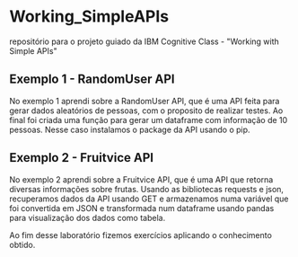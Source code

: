 # Working_SimpleAPIs
repositório para o projeto guiado da IBM Cognitive Class - "Working with Simple APIs"

<h2>Exemplo 1 - RandomUser API</h2>
No exemplo 1 aprendi sobre a RandomUser API, que é uma API feita para gerar dados aleatórios de pessoas, com o proposito de realizar testes.
Ao final foi criada uma função para gerar um dataframe com informação de 10 pessoas.
Nesse caso instalamos o package da API usando o pip.

<h2>Exemplo 2 - Fruitvice API</h2>
No exemplo 2 aprendi sobre a Fruitvice API, que é uma API que retorna diversas informações sobre frutas. 
Usando as bibliotecas requests e json, recuperamos dados da API usando GET e armazenamos numa variável que foi convertida em JSON e transformada num dataframe usando pandas para visualização dos dados como tabela.

Ao fim desse laboratório fizemos exercícios aplicando o conhecimento obtido.
